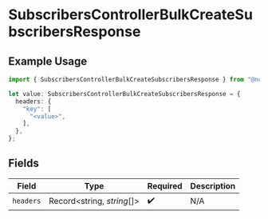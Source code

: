 # SubscribersControllerBulkCreateSubscribersResponse

## Example Usage

```typescript
import { SubscribersControllerBulkCreateSubscribersResponse } from "@novu/api/models/operations";

let value: SubscribersControllerBulkCreateSubscribersResponse = {
  headers: {
    "key": [
      "<value>",
    ],
  },
};
```

## Fields

| Field                      | Type                       | Required                   | Description                |
| -------------------------- | -------------------------- | -------------------------- | -------------------------- |
| `headers`                  | Record<string, *string*[]> | :heavy_check_mark:         | N/A                        |